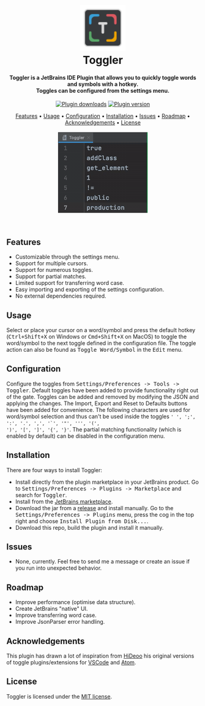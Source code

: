 <h1 align="center">
  <br>
  <a href="https://github.com/Noorts/Toggler"><img src="src/main/resources/META-INF/pluginIcon_dark.svg" width="120" height="120" alt="Toggler"></a>
  <br>
  Toggler
  <br>
</h1>
<h4 align="center">
  Toggler is a JetBrains IDE Plugin that allows you to quickly toggle words and symbols with a hotkey.<br>
  Toggles can be configured from the settings menu.
</h4>
<p align="center">
  <a href="https://plugins.jetbrains.com/plugin/16166-toggler"><img src="https://img.shields.io/jetbrains/plugin/d/16166" alt="Plugin downloads"></a>
  <a href="https://plugins.jetbrains.com/plugin/16166-toggler"><img src="https://img.shields.io/jetbrains/plugin/v/16166" alt="Plugin version"></a>
</p>
<p align="center">
  <a href="#features">Features</a> •
  <a href="#usage">Usage</a> •
  <a href="#configuration">Configuration</a> •
  <a href="#installation">Installation</a> •
  <a href="#issues">Issues</a> •
  <a href="#roadmap">Roadmap</a> •
  <a href="#acknowledgements">Acknowledgements</a> •
  <a href="#license">License</a>
  <br><br>
  <img src="TogglerUsage.gif" alt="Toggler Usage Example">
</p>
<br>

## Features
- Customizable through the settings menu.
- Support for multiple cursors.
- Support for numerous toggles.
- Support for partial matches.
- Limited support for transferring word case.
- Easy importing and exporting of the settings configuration.
- No external dependencies required.

## Usage
Select or place your cursor on a word/symbol and press the default hotkey
(<kbd>Ctrl+Shift+X</kbd> on Windows or <kbd>Cmd+Shift+X</kbd> on MacOS) to
toggle the word/symbol to the next toggle defined in the configuration file.
The toggle action can also be found as <kbd>Toggle Word/Symbol</kbd> in the <kbd>Edit</kbd> menu.

## Configuration
Configure the toggles from <kbd>Settings/Preferences -> Tools -> Toggler</kbd>. Default toggles have been added to provide functionality right out of the gate. Toggles can be added and removed by modifying the JSON and applying the changes. The Import, Export and Reset to Defaults buttons have been added for convenience. The following characters are used for word/symbol selection and thus can't be used inside the toggles <code>' ', ';', ':', '.', ',', '`', '"', ''', '(', ')', '[', ']', '{', '}'</code>. The partial matching functionality (which is enabled by default) can be disabled in the configuration menu.

## Installation
There are four ways to install Toggler:
- Install directly from the plugin marketplace in your JetBrains product. Go to <kbd>Settings/Preferences -> Plugins -> Marketplace</kbd> and search for <kbd>Toggler</kbd>.
- Install from the [JetBrains marketplace](https://plugins.jetbrains.com/plugin/16166-toggler).
- Download the jar from a [release](https://github.com/Noorts/Toggler/releases) and install manually.
Go to the <kbd>Settings/Preferences -> Plugins</kbd> menu, press the cog in the top right and choose <kbd>Install Plugin from Disk...</kbd>.
- Download this repo, build the plugin and install it manually.

## Issues
- None, currently. Feel free to send me a message or create an issue if you run into unexpected behavior.

## Roadmap
- Improve performance (optimise data structure).
- Create JetBrains "native" UI.
- Improve transferring word case.
- Improve JsonParser error handling.

## Acknowledgements
This plugin has drawn a lot of inspiration from <a href="https://github.com/HiDeoo">HiDeoo</a> his
original versions of toggle plugins/extensions
for <a href="https://marketplace.visualstudio.com/items?itemName=hideoo.toggler">VSCode</a>
and <a href="https://atom.io/packages/toggler">Atom</a>.

## License
Toggler is licensed under the [MIT license](LICENSE.md).
